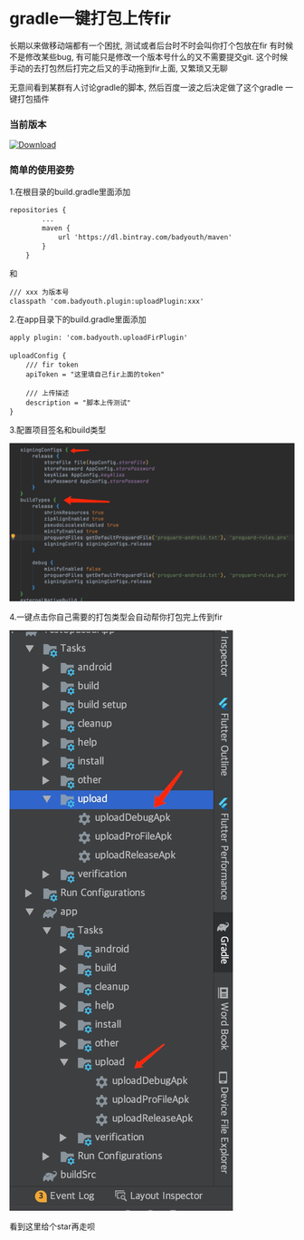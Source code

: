 # gradle一键打包上传fir



长期以来做移动端都有一个困扰, 测试或者后台时不时会叫你打个包放在fir
有时候不是修改某些bug, 有可能只是修改一个版本号什么的又不需要提交git.
这个时候手动的去打包然后打完之后又的手动拖到fir上面, 又繁琐又无聊

无意间看到某群有人讨论gradle的脚本, 然后百度一波之后决定做了这个gradle
一键打包插件

### 当前版本

[ ![Download](https://api.bintray.com/packages/badyouth/maven/uploadFir/images/download.svg?version=1.0.0) ](https://bintray.com/badyouth/maven/uploadFir/1.0.0/link)

###  简单的使用姿势
1.在根目录的build.gradle里面添加

``` 
repositories {
        ...
        maven {
            url 'https://dl.bintray.com/badyouth/maven'
        }
    }
```
和

```
/// xxx 为版本号
classpath 'com.badyouth.plugin:uploadPlugin:xxx'
```

2.在app目录下的build.gradle里面添加

```
apply plugin: 'com.badyouth.uploadFirPlugin'

uploadConfig {
    /// fir token
    apiToken = "这里填自己fir上面的token"

    /// 上传描述
    description = "脚本上传测试"
}
```

3.配置项目签名和build类型

![img](https://github.com/EightMinuteYouth/UploadFir/blob/master/exampleImage/config.jpeg?raw=true)

4.一键点击你自己需要的打包类型会自动帮你打包完上传到fir

![img](https://github.com/EightMinuteYouth/UploadFir/blob/master/exampleImage/useImage.jpeg?raw=true)


看到这里给个star再走呗